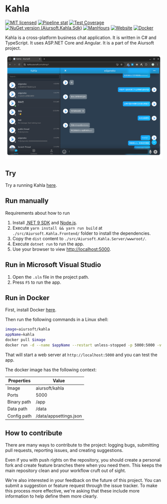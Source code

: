 # Kahla

[![MIT licensed](https://img.shields.io/badge/license-MIT-blue.svg)](https://gitlab.aiursoft.cn/aiursoft/kahla/-/blob/master/LICENSE)
[![Pipeline stat](https://gitlab.aiursoft.cn/aiursoft/kahla/badges/master/pipeline.svg)](https://gitlab.aiursoft.cn/aiursoft/kahla/-/pipelines)
[![Test Coverage](https://gitlab.aiursoft.cn/aiursoft/kahla/badges/master/coverage.svg)](https://gitlab.aiursoft.cn/aiursoft/kahla/-/pipelines)
[![NuGet version (Aiursoft.Kahla.Sdk)](https://img.shields.io/nuget/v/Aiursoft.Kahla.Sdk.svg)](https://www.nuget.org/packages/Aiursoft.Kahla.Sdk/)
[![ManHours](https://manhours.aiursoft.cn/r/gitlab.aiursoft.cn/aiursoft/kahla.svg)](https://gitlab.aiursoft.cn/aiursoft/kahla/-/commits/master?ref_type=heads)
[![Website](https://img.shields.io/website?url=https%3A%2F%2Fkahla.aiursoft.cn%2F)](https://kahla.aiursoft.cn)
[![Docker](https://img.shields.io/docker/pulls/aiursoft/kahla.svg)](https://hub.docker.com/r/aiursoft/kahla)

Kahla is a cross-platform business chat application. It is written in C# and TypeScript. It uses ASP.NET Core and Angular. It is a part of the Aiursoft project.

![overview](./screenshot.png)


## Try

Try a running Kahla [here](https://kahla.aiursoft.cn).

## Run manually

Requirements about how to run

1. Install [.NET 9 SDK](http://dot.net/) and [Node.js](https://nodejs.org/).
2. Execute `yarn install && yarn run build` at `./src/Aiursoft.Kahla.Frontend/` folder to install the dependencies.
3. Copy the `dist` content to `./src/Aiursoft.Kahla.Server/wwwroot/`.
4. Execute `dotnet run` to run the app.
5. Use your browser to view [http://localhost:5000](http://localhost:5000).

## Run in Microsoft Visual Studio

1. Open the `.sln` file in the project path.
2. Press `F5` to run the app.

## Run in Docker

First, install Docker [here](https://docs.docker.com/get-docker/).

Then run the following commands in a Linux shell:

```bash
image=aiursoft/kahla
appName=kahla
docker pull $image
docker run -d --name $appName --restart unless-stopped -p 5000:5000 -v /var/www/$appName:/data $image
```

That will start a web server at `http://localhost:5000` and you can test the app.

The docker image has the following context:

| Properties  | Value                           |
|-------------|---------------------------------|
| Image       | aiursoft/kahla                  |
| Ports       | 5000                            |
| Binary path | /app                            |
| Data path   | /data                           |
| Config path | /data/appsettings.json          |

## How to contribute

There are many ways to contribute to the project: logging bugs, submitting pull requests, reporting issues, and creating suggestions.

Even if you with push rights on the repository, you should create a personal fork and create feature branches there when you need them. This keeps the main repository clean and your workflow cruft out of sight.

We're also interested in your feedback on the future of this project. You can submit a suggestion or feature request through the issue tracker. To make this process more effective, we're asking that these include more information to help define them more clearly.
